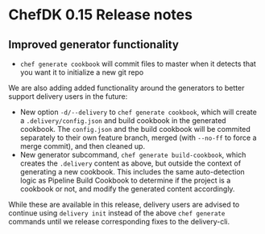 # ChefDK 0.15 Release notes

## Improved generator functionality

* `chef generate cookbook` will commit files to master when it detects that you want it to initialize a new git repo

We are also adding added functionality around the generators to better support delivery users in the future:

* New option `-d/--delivery` to `chef generate cookbook`, which will create a `.delivery/config.json` and build cookbook in the generated cookbook. The `config.json` and the build cookbook will be commited separately to their own feature branch, merged (with `--no-ff` to force a merge commit), and then cleaned up.
* New generator subcommand, `chef generate build-cookbook`, which creates the `.delivery` content as above, but outside the context of generating a new cookbook. This includes the same auto-detection logic as Pipeline Build Cookbook to determine if the project is a cookbook or not, and modify the generated content accordingly.

While these are available in this release, delivery users are advised to continue using `delivery init` instead of the above `chef generate` commands until we release corresponding fixes to the delivery-cli.